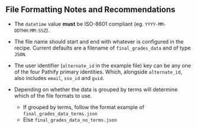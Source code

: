 File Formatting Notes and Recommendations
-----------------------------------------

-	The `datetime` value **must** be ISO-8601 compliant (eg. `YYYY-MM-DDTHH:MM:SSZ`).

-	The file name should start and end with whatever is configured in the recipe. Current defaults are a filename of `final_grades_data` and of type `JSON`.

-	The user identifier (`alternate_id` in the example file) key can be any one of the four Pathify primary identities. Which, alongside `alternate_id`, also includes `email`, `sso_id` and `guid`.

-	Depending on whether the data is grouped by terms will determine which of the file formats to use.

	-	If grouped by terms, follow the format example of `final_grades_data_terms.json`
	-	Else `final_grades_data_no_terms.json`
